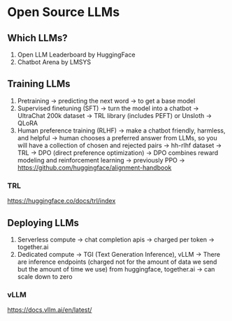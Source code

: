 # Open Source LLMs


## Which LLMs?

1) Open LLM Leaderboard by HuggingFace
2) Chatbot Arena by LMSYS

## Training LLMs

1) Pretraining -> predicting the next word -> to get a base model
2) Supervised finetuning (SFT) -> turn the model into a chatbot -> UltraChat 200k dataset -> TRL library (includes PEFT) or Unsloth -> QLoRA 
3) Human preference training (RLHF) -> make a chatbot friendly, harmless, and helpful -> human chooses a preferred answer from LLMs, so you will have a collection of chosen and rejected pairs -> hh-rlhf dataset -> TRL -> DPO (direct preference optimization) -> DPO combines reward modeling and reinforcement learning -> previously PPO -> https://github.com/huggingface/alignment-handbook

### TRL

https://huggingface.co/docs/trl/index

## Deploying LLMs

1) Serverless compute -> chat completion apis -> charged per token -> together.ai
2) Dedicated compute -> TGI (Text Generation Inference), vLLM -> There are inference endpoints (charged not for the amount of data we send but the amount of time we use) from huggingface, together.ai -> can scale down to zero


### vLLM

https://docs.vllm.ai/en/latest/

